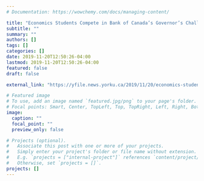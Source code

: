 ```yaml
---
# Documentation: https://wowchemy.com/docs/managing-content/

title: "Economics Students Compete in Bank of Canada’s Governor’s Challenge"
subtitle: ""
summary: ""
authors: []
tags: []
categories: []
date: 2019-11-20T12:50:26-04:00
lastmod: 2019-11-20T12:50:26-04:00
featured: false
draft: false

external_link: "https://yfile.news.yorku.ca/2019/11/20/economics-students-compete-in-bank-of-canadas-governors-challenge/"

# Featured image
# To use, add an image named `featured.jpg/png` to your page's folder.
# Focal points: Smart, Center, TopLeft, Top, TopRight, Left, Right, BottomLeft, Bottom, BottomRight.
image:
  caption: ""
  focal_point: ""
  preview_only: false

# Projects (optional).
#   Associate this post with one or more of your projects.
#   Simply enter your project's folder or file name without extension.
#   E.g. `projects = ["internal-project"]` references `content/project/deep-learning/index.md`.
#   Otherwise, set `projects = []`.
projects: []
---
```

